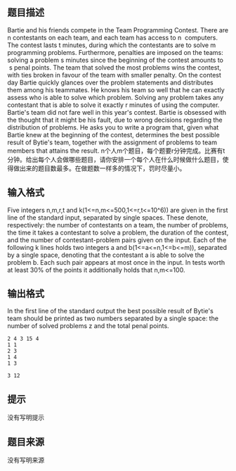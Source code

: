 


## 题目描述
Bartie and his friends compete in the Team Programming Contest. There are n contestants on each team, and each team has access to n  computers. The contest lasts t minutes, during which the contestants are to solve m programming problems. Furthermore, penalties are imposed on the teams: solving a problem s minutes since the beginning of the contest amounts to  s penal points. The team that solved the most problems wins the contest, with ties broken in favour of the team with smaller penalty. 
On the contest day Bartie quickly glances over the problem statements and distributes them among his teammates. He knows his team so well that he can exactly assess who is able to solve which problem. Solving any problem takes any contestant that is able to solve it exactly r minutes of using the computer. 
Bartie's team did not fare well in this year's contest. Bartie is obsessed with the thought that it might be his fault, due to wrong decisions regarding the distribution of problems. He asks you to write a program that, given what Bartie knew at the beginning of the contest, determines the best possible result of Bytie's team, together with the assignment of problems to team members that attains the result. 
n个人m个题目，每个题要r分钟完成。比赛有t分钟。给出每个人会做哪些题目，请你安排一个每个人在什么时候做什么题目，使得做出来的题目数最多。在做题数一样多的情况下，罚时尽量小。
 
## 输入格式
Five integers n,m,r,t and k(1<=n,m<=500,1<=r,t<=10^6)) are given in the first line of the standard input, separated by single spaces. These denote, respectively: the number of contestants on a team, the number of problems, the time it takes a contestant to solve a problem, the duration of the contest, and the number of contestant-problem pairs given on the input. Each of the following k lines holds two integers a and b(1<=a<=n,1<=b<=m)), separated by a single space, denoting that the contestant a is able to solve the problem b. Each such pair appears at most once in the input. 
In tests worth at least 30% of the points it additionally holds that n,m<=100. 
## 输出格式
In the first line of the standard output the best possible result of Bytie's team should be printed as two numbers separated by a single space: the number of solved problems z and the total penal points.

```input1
2 4 3 15 4
1 1
2 3
1 4
1 3

```

```output1
3 12
```

## 提示
没有写明提示
## 题目来源
没有写明来源


